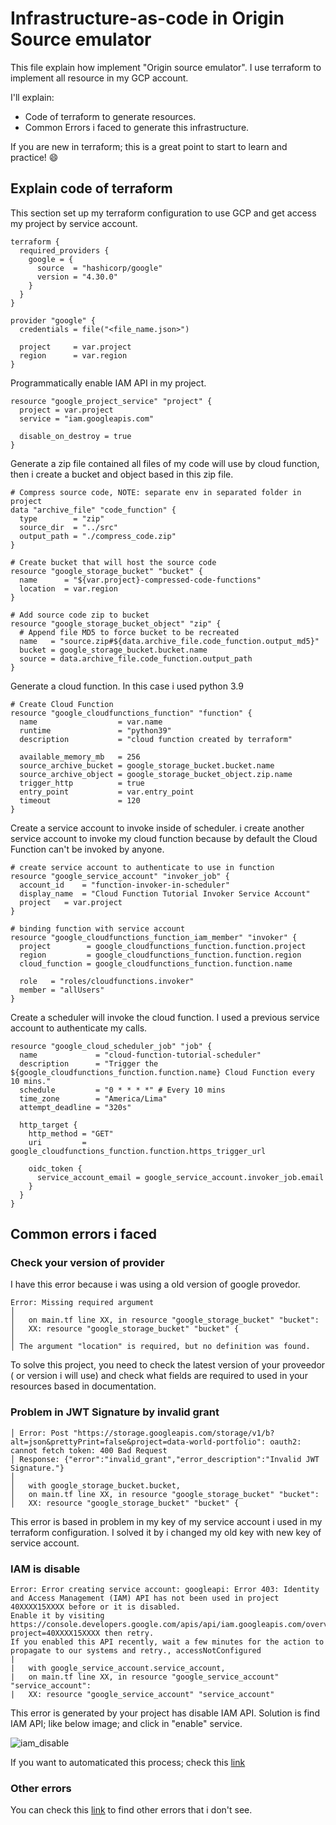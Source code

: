 # Infrastructure-as-code in Origin Source emulator
This file explain how implement "Origin source emulator". I use terraform to implement all resource in my GCP account.

I'll explain:
* Code of terraform to generate resources.
* Common Errors i faced to generate this infrastructure.

If you are new in terraform; this is a great point to start to learn and practice! :smile:

## Explain code of terraform

This section set up my terraform configuration to use GCP and get access my project by service account.
```
terraform {
  required_providers {
    google = {
      source  = "hashicorp/google"
      version = "4.30.0"
    }
  }
}

provider "google" {
  credentials = file("<file_name.json>")

  project     = var.project
  region      = var.region
}

```


Programmatically enable IAM API in my project.
```
resource "google_project_service" "project" {
  project = var.project
  service = "iam.googleapis.com"

  disable_on_destroy = true
}
```

Generate a zip file contained all files of my code will use by cloud function, then i create a bucket and object based in this zip file.

```
# Compress source code, NOTE: separate env in separated folder in project
data "archive_file" "code_function" {
  type        = "zip"
  source_dir  = "../src"
  output_path = "./compress_code.zip"
}

# Create bucket that will host the source code
resource "google_storage_bucket" "bucket" {
  name 		= "${var.project}-compressed-code-functions"
  location	= var.region
}

# Add source code zip to bucket
resource "google_storage_bucket_object" "zip" {
  # Append file MD5 to force bucket to be recreated
  name   = "source.zip#${data.archive_file.code_function.output_md5}"
  bucket = google_storage_bucket.bucket.name
  source = data.archive_file.code_function.output_path
}
```

Generate a cloud function. In this case i used python 3.9

```
# Create Cloud Function
resource "google_cloudfunctions_function" "function" {
  name                  = var.name
  runtime               = "python39"
  description           = "cloud function created by terraform"

  available_memory_mb   = 256
  source_archive_bucket = google_storage_bucket.bucket.name
  source_archive_object = google_storage_bucket_object.zip.name
  trigger_http          = true
  entry_point           = var.entry_point
  timeout               = 120
}
```

Create a service account to invoke inside of scheduler. i create another service account to invoke my cloud function because by default the Cloud Function can't be invoked by anyone.

```
# create service account to authenticate to use in function
resource "google_service_account" "invoker_job" {
  account_id	= "function-invoker-in-scheduler"
  display_name	= "Cloud Function Tutorial Invoker Service Account"
  project	= var.project
}

# binding function with service account
resource "google_cloudfunctions_function_iam_member" "invoker" {
  project        = google_cloudfunctions_function.function.project
  region         = google_cloudfunctions_function.function.region
  cloud_function = google_cloudfunctions_function.function.name

  role   = "roles/cloudfunctions.invoker"
  member = "allUsers"
}
```

Create a scheduler will invoke the cloud function. I used a previous service account to authenticate my calls.

```
resource "google_cloud_scheduler_job" "job" {
  name             = "cloud-function-tutorial-scheduler"
  description      = "Trigger the ${google_cloudfunctions_function.function.name} Cloud Function every 10 mins."
  schedule         = "0 * * * *" # Every 10 mins
  time_zone        = "America/Lima"
  attempt_deadline = "320s"

  http_target {
    http_method = "GET"
    uri         = google_cloudfunctions_function.function.https_trigger_url

    oidc_token {
      service_account_email = google_service_account.invoker_job.email
    }
  }
}
```

## Common errors i faced

### Check your version of provider

I have this error because i was using a old version of google provedor. 

```
Error: Missing required argument
│
│   on main.tf line XX, in resource "google_storage_bucket" "bucket":
│   XX: resource "google_storage_bucket" "bucket" {
│
│ The argument "location" is required, but no definition was found.
```

To solve this project, you need to check the latest version of your proveedor ( or version i will use) and check what fields are required to used in your resources based in documentation.

### Problem in JWT Signature by invalid grant
```
│ Error: Post "https://storage.googleapis.com/storage/v1/b?alt=json&prettyPrint=false&project=data-world-portfolio": oauth2: cannot fetch token: 400 Bad Request
│ Response: {"error":"invalid_grant","error_description":"Invalid JWT Signature."}
│
│   with google_storage_bucket.bucket,
│   on main.tf line XX, in resource "google_storage_bucket" "bucket":
│   XX: resource "google_storage_bucket" "bucket" {
```
This error is based in problem in my key of my service account i used in my terraform configuration. I solved it by i changed my old key with new key of service account.


### IAM is disable 

```
Error: Error creating service account: googleapi: Error 403: Identity and Access Management (IAM) API has not been used in project 40XXXX15XXXX before or it is disabled.
Enable it by visiting https://console.developers.google.com/apis/api/iam.googleapis.com/overview?project=40XXXX15XXXX then retry. 
If you enabled this API recently, wait a few minutes for the action to propagate to our systems and retry., accessNotConfigured
|
|   with google_service_account.service_account,
|   on main.tf line XX, in resource "google_service_account" "service_account":
|   XX: resource "google_service_account" "service_account"
```

This error is generated by your project has disable IAM API. Solution is find IAM API; like below image; and click in "enable" service.

![iam_disable](https://github.com/CarlosChicata/data_world_portfolio/blob/main/Projects/exchange_money_accounts/origin_source_emulator/terraform/IAM_enable_2.png?raw=true)

If you want to automaticated this process; check this [link](https://stackoverflow.com/questions/63358802/how-to-enable-identity-and-access-management-iam-api-programmatically-for-a-go)

### Other errors
You can check this [link](https://github.com/terraform-google-modules/terraform-google-project-factory/blob/master/docs/TROUBLESHOOTING.md) to find other errors that i don't see.


